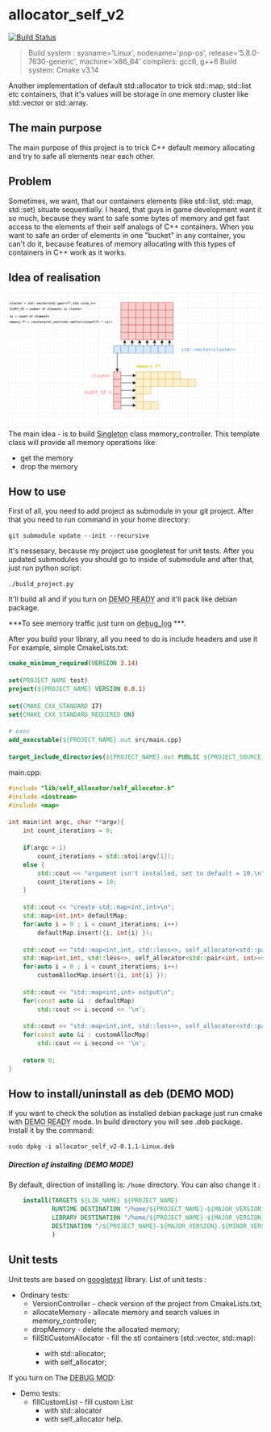 # allocator_self_v2
[![Build Status](https://travis-ci.org/DimKush/allocator_self_v2.svg?branch=main)](https://travis-ci.org/github/DimKush/allocator_self_v2)

> Build system : sysname='Linux', nodename='pop-os', release='5.8.0-7630-generic', machine='x86_64'
> compilers: gcc6, g++6
> Build system: Cmake v3.14

Another implementation of default std::allocator to trick std::map, std::list etc containers, that it's values will be storage in one memory cluster like std::vector or std::array.

## The main purpose
The main purpose of this project is to trick C++ default memory allocating and try to safe all elements near each other.

## Problem
Sometimes, we want, that our containers elements (like std::list, std::map, std::set) situate sequentially.
I heard, that guys in game development want it so much, because they want to safe some bytes of memory and get fast
access to the elements of their self analogs of C++ containers.
When you want to safe an order of elements in one "bucket" in any container, you can't do it, because features of memory
allocating with this types of containers in C++ work as it works.

## Idea of realisation
![Image alt](https://github.com/DimKush/readme_stuff/blob/main/self_allocator_v2/mem_pooler.png)
The main idea - is to build <abbr title="Singleton by Scott Meyers">Singleton</abbr> class memory_controller. This template class will provide all memory operations like: 
+ get the memory
+ drop the memory

## How to use
First of all, you need to add project as submodule in your git project.
After that you need to run command in your home directory:

`git submodule update --init --recursive`

It's nessesary, because my project use googletest for unit tests. 
After you updated submodules you should go to inside of submodule and after that, just run python script:

`./build_project.py`

It'll build all and if you turn on <abbr title="set(DEMO_READY ON) in CmakeLists.txt">DEMO READY</abbr> and it'll pack like debian package.

***To see memory traffic just turn on <abbr title="set(debug_log 1) in CmakeLists.txt">debug_log</abbr> ***.

After you build your library, all you need to do is include headers and use it For example, simple CmakeLists.txt:

```cmake
cmake_minimum_required(VERSION 3.14)

set(PROJECT_NAME test)
project(${PROJECT_NAME} VERSION 0.0.1)

set(CMAKE_CXX_STANDARD 17)
set(CMAKE_CXX_STANDARD_REQUIRED ON)

# exec
add_executable(${PROJECT_NAME}.out src/main.cpp)

target_include_directories(${PROJECT_NAME}.out PUBLIC ${PROJECT_SOURCE_DIR}/allocator_self_v2/lib_alloc )
```
main.cpp:
```cpp
#include "lib/self_allocator/self_allocator.h"
#include <iostream>
#include <map>

int main(int argc, char **argv){
    int count_iterations = 0;

    if(argc > 1)
        count_iterations = std::stoi(argv[1]);
    else {
        std::cout << "argument isn't installed, set to default = 10.\n";
        count_iterations = 10;
    }

    std::cout << "create std::map<int,int>\n";
    std::map<int,int> defaultMap;
    for(auto i = 0 ; i < count_iterations; i++)
        defaultMap.insert({i, int{i} });

    std::cout << "std::map<int,int, std::less<>, self_allocator<std::pair<int, int>>\n";
    std::map<int,int, std::less<>, self_allocator<std::pair<int, int>>> customAllocMap;
    for(auto i = 0 ; i < count_iterations; i++)
        customAllocMap.insert({i, int{i} });

    std::cout << "std::map<int,int> output\n";
    for(const auto &i : defaultMap)
        std::cout << i.second << '\n';

    std::cout << "std::map<int,int, std::less<>, self_allocator<std::pair<int, int>> output\n";
    for(const auto &i : customAllocMap)
        std::cout << i.second << '\n';

    return 0;
}
```
## How to install/uninstall as deb (DEMO MOD)
If you want to check the solution as installed debian package just run cmake with  <abbr title="set(DEMO_READY ON) in CmakeLists.txt">DEMO READY</abbr> mode.
In build directory you will see .deb package. Install it by the command:

`sudo dpkg -i allocator_self_v2-0.1.1-Linux.deb`

##### Direction of installing (DEMO MODE)
By default, direction of installing is: `/home` directory. You can also change it :
```cmake
    install(TARGETS ${LIB_NAME} ${PROJECT_NAME}
            RUNTIME DESTINATION "/home/${PROJECT_NAME}-${MAJOR_VERSION}.${MINOR_VERSION}.${PATCH_VERSION}"
            LIBRARY DESTINATION "/home/${PROJECT_NAME}-${MAJOR_VERSION}.${MINOR_VERSION}.${PATCH_VERSION}"
            DESTINATION "/${PROJECT_NAME}-${MAJOR_VERSION}.${MINOR_VERSION}.${PATCH_VERSION}"
            )

```

## Unit tests
Unit tests are based on [googletest](http://localhost/ "link title") library.
List of unit tests :
+ Ordinary tests:
    + VersionController - check version of the project from CmakeLists.txt;
    + allocateMemory - allocate memory and search values in memory_controller;
    + dropMemory - delete the allocated memory;
    + fillStlCustomAllocator - fill the stl containers (std::vector<int>, std::map):
        + with std::allocator;
        + with self_allocator;
		
If you turn on The <abbr title="set(DEMO_READY ON) in CmakeLists.txt">DEBUG MOD</abbr>:
+ Demo tests:
    + fillCustomList - fill custom List
		+ with std::alocator 
		+ with self_allocator help.